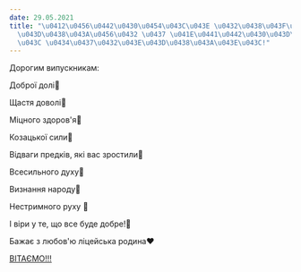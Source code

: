 ```yaml
---
date: 29.05.2021
title: "\u0412\u0456\u0442\u0430\u0454\u043C\u043E \u0432\u0438\u043F\u0443\u0441\u043A\
  \u043D\u0438\u043A\u0456\u0432 \u0437 \u041E\u0441\u0442\u0430\u043D\u043D\u0456\
  \u043C \u0434\u0437\u0432\u043E\u043D\u0438\u043A\u043E\u043C!"
---
```

Дорогим випускникам:

Доброї долі💙

Щастя доволі💛

Міцного здоров'я💙

Козацької сили💛

Відваги предків, які вас зростили💙

Всесильного духу💛

Визнання народу💙

Нестримного руху 💛

І віри у те, що все буде добре!💙

Бажає з любов'ю ліцейська родина♥️

[ВІТАЄМО!!!](https://youtu.be/Zj3vHwF7bRo)